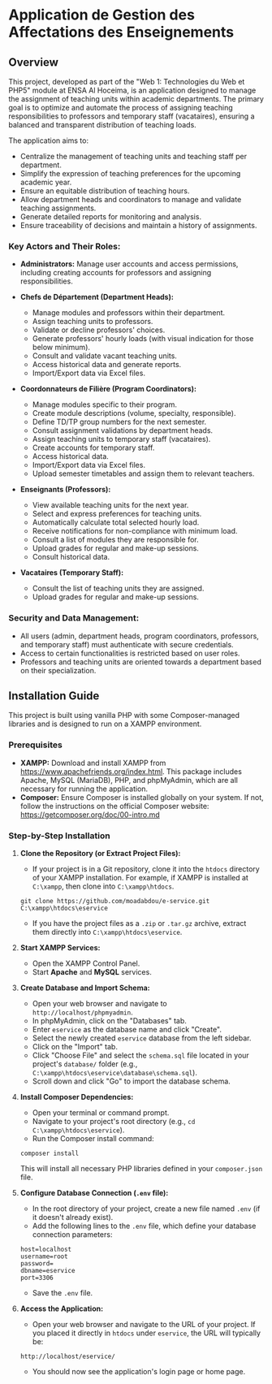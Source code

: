 
# Application de Gestion des Affectations des Enseignements

## Overview

This project, developed as part of the "Web 1: Technologies du Web et PHP5" module at ENSA Al Hoceima, is an application designed to manage the assignment of teaching units within academic departments. The primary goal is to optimize and automate the process of assigning teaching responsibilities to professors and temporary staff (vacataires), ensuring a balanced and transparent distribution of teaching loads.

The application aims to:

* Centralize the management of teaching units and teaching staff per department.
* Simplify the expression of teaching preferences for the upcoming academic year.
* Ensure an equitable distribution of teaching hours.
* Allow department heads and coordinators to manage and validate teaching assignments.
* Generate detailed reports for monitoring and analysis.
* Ensure traceability of decisions and maintain a history of assignments.

### Key Actors and Their Roles:

* **Administrators:** Manage user accounts and access permissions, including creating accounts for professors and assigning responsibilities.

* **Chefs de Département (Department Heads):**
  * Manage modules and professors within their department.
  * Assign teaching units to professors.
  * Validate or decline professors' choices.
  * Generate professors' hourly loads (with visual indication for those below minimum).
  * Consult and validate vacant teaching units.
  * Access historical data and generate reports.
  * Import/Export data via Excel files.

* **Coordonnateurs de Filière (Program Coordinators):**
  * Manage modules specific to their program.
  * Create module descriptions (volume, specialty, responsible).
  * Define TD/TP group numbers for the next semester.
  * Consult assignment validations by department heads.
  * Assign teaching units to temporary staff (vacataires).
  * Create accounts for temporary staff.
  * Access historical data.
  * Import/Export data via Excel files.
  * Upload semester timetables and assign them to relevant teachers.

* **Enseignants (Professors):**
  * View available teaching units for the next year.
  * Select and express preferences for teaching units.
  * Automatically calculate total selected hourly load.
  * Receive notifications for non-compliance with minimum load.
  * Consult a list of modules they are responsible for.
  * Upload grades for regular and make-up sessions.
  * Consult historical data.

* **Vacataires (Temporary Staff):**
  * Consult the list of teaching units they are assigned.
  * Upload grades for regular and make-up sessions.

### Security and Data Management:

* All users (admin, department heads, program coordinators, professors, and temporary staff) must authenticate with secure credentials.
* Access to certain functionalities is restricted based on user roles.
* Professors and teaching units are oriented towards a department based on their specialization.

## Installation Guide

This project is built using vanilla PHP with some Composer-managed libraries and is designed to run on a XAMPP environment.

### Prerequisites

* **XAMPP:** Download and install XAMPP from <https://www.apachefriends.org/index.html>. This package includes Apache, MySQL (MariaDB), PHP, and phpMyAdmin, which are all necessary for running the application.
* **Composer:** Ensure Composer is installed globally on your system. If not, follow the instructions on the official Composer website: <https://getcomposer.org/doc/00-intro.md>

### Step-by-Step Installation

1. **Clone the Repository (or Extract Project Files):**

   * If your project is in a Git repository, clone it into the `htdocs` directory of your XAMPP installation. For example, if XAMPP is installed at `C:\xampp`, then clone into `C:\xampp\htdocs`.

   ```
   git clone https://github.com/moadabdou/e-service.git C:\xampp\htdocs\eservice
   ```

   * If you have the project files as a `.zip` or `.tar.gz` archive, extract them directly into `C:\xampp\htdocs\eservice`.

2. **Start XAMPP Services:**

   * Open the XAMPP Control Panel.
   * Start **Apache** and **MySQL** services.

3. **Create Database and Import Schema:**

   * Open your web browser and navigate to `http://localhost/phpmyadmin`.
   * In phpMyAdmin, click on the "Databases" tab.
   * Enter `eservice` as the database name and click "Create".
   * Select the newly created `eservice` database from the left sidebar.
   * Click on the "Import" tab.
   * Click "Choose File" and select the `schema.sql` file located in your project's `database/` folder (e.g., `C:\xampp\htdocs\eservice\database\schema.sql`).
   * Scroll down and click "Go" to import the database schema.

4. **Install Composer Dependencies:**

   * Open your terminal or command prompt.
   * Navigate to your project's root directory (e.g., `cd C:\xampp\htdocs\eservice`).
   * Run the Composer install command:

   ```
   composer install
   ```

   This will install all necessary PHP libraries defined in your `composer.json` file.

5. **Configure Database Connection (`.env` file):**

   * In the root directory of your project, create a new file named `.env` (if it doesn't already exist).
   * Add the following lines to the `.env` file, which define your database connection parameters:

   ```
   host=localhost
   username=root
   password=
   dbname=eservice
   port=3306
   ```

   * Save the `.env` file.

6. **Access the Application:**

   * Open your web browser and navigate to the URL of your project. If you placed it directly in `htdocs` under `eservice`, the URL will typically be:

   ```
   http://localhost/eservice/
   ```

   * You should now see the application's login page or home page.
